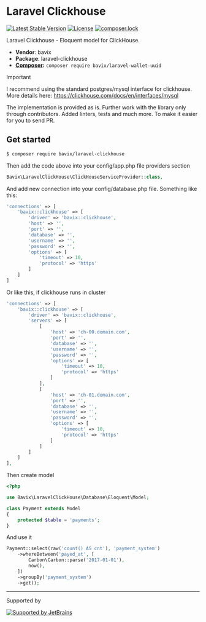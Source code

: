 # Laravel Clickhouse

[![Latest Stable Version](https://poser.pugx.org/bavix/laravel-clickhouse/v/stable)](https://packagist.org/packages/bavix/laravel-clickhouse)
[![License](https://poser.pugx.org/bavix/laravel-clickhouse/license)](https://packagist.org/packages/bavix/laravel-clickhouse)
[![composer.lock](https://poser.pugx.org/bavix/laravel-clickhouse/composerlock)](https://packagist.org/packages/bavix/laravel-clickhouse)

Laravel Clickhouse - Eloquent model for ClickHouse.

* **Vendor**: bavix
* **Package**: laravel-clickhouse
* **[Composer](https://getcomposer.org/):** `composer require bavix/laravel-wallet-uuid`

> [!IMPORTANT]
> I recommend using the standard postgres/mysql interface for clickhouse. More details here: https://clickhouse.com/docs/en/interfaces/mysql

The implementation is provided as is. Further work with the library only through contributors. Added linters, tests and much more. To make it easier for you to send PR.

## Get started
```sh
$ composer require bavix/laravel-clickhouse
```

Then add the code above into your config/app.php file providers section
```php
Bavix\LaravelClickHouse\ClickHouseServiceProvider::class,
```

And add new connection into your config/database.php file. Something like this:
```php
'connections' => [
    'bavix::clickhouse' => [
        'driver' => 'bavix::clickhouse',
        'host' => '',
        'port' => '',
        'database' => '',
        'username' => '',
        'password' => '',
        'options' => [
            'timeout' => 10,
            'protocol' => 'https'
        ]
    ]
]
```

Or like this, if clickhouse runs in cluster
```php
'connections' => [
    'bavix::clickhouse' => [
        'driver' => 'bavix::clickhouse',
        'servers' => [
            [
                'host' => 'ch-00.domain.com',
                'port' => '',
                'database' => '',
                'username' => '',
                'password' => '',
                'options' => [
                    'timeout' => 10,
                    'protocol' => 'https'
                ]
            ],
            [
                'host' => 'ch-01.domain.com',
                'port' => '',
                'database' => '',
                'username' => '',
                'password' => '',
                'options' => [
                    'timeout' => 10,
                    'protocol' => 'https'
                ]
            ]
        ]
    ]
],
```

Then create model
```php
<?php

use Bavix\LaravelClickHouse\Database\Eloquent\Model;

class Payment extends Model
{
    protected $table = 'payments';
}
```

And use it
```php
Payment::select(raw('count() AS cnt'), 'payment_system')
    ->whereBetween('payed_at', [
        Carbon\Carbon::parse('2017-01-01'),
        now(),
    ])
    ->groupBy('payment_system')
    ->get();

```

---
Supported by

[![Supported by JetBrains](https://cdn.rawgit.com/bavix/development-through/46475b4b/jetbrains.svg)](https://www.jetbrains.com/)
